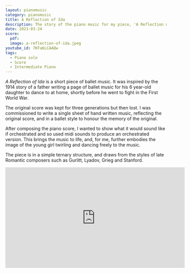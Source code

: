 ```yaml
---
layout: pianomusic
category: pianomusic
title: A Reflection of Ida
description: The story of the piano music for my piece, 'A Reflection of Ida' 
date: 2021-03-24
score:
  pdf: 
  image: a-reflection-of-ida.jpeg
youtube_id: 7KFa6LCAAQw
tags:
  - Piano solo
  - Score
  - Intermediate Piano
---
```


*A Reflection of Ida* is a short piece of ballet music. It was inspired by the 1914 story of a father writing a page of ballet music for his 6 year-old daughter to dance to at home, shortly before he went to fight in the First World War. 

The original score was kept for three generations but then lost. I was commissioned to write a single sheet of hand written music, reflecting the original score, and in a ballet style to honour the memory of the original.  

After composing the piano score, I wanted to show what it would sound like if orchestrated and so used midi sounds to produce an orchestrated version. This brings the music to life, and, for me, further embodies the image of the young girl twirling and dancing freely to the music. 

The piece is in a simple ternary structure, and draws from the styles of late Romantic composers such as Gurlitt, Lyadov, Grieg and Stanford. 

<iframe width="560" height="315" src="https://www.youtube.com/embed/LBOEQhoOTug" title="YouTube video player" frameborder="0" allow="accelerometer; autoplay; clipboard-write; encrypted-media; gyroscope; picture-in-picture" allowfullscreen></iframe>
